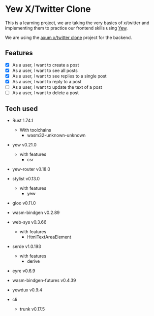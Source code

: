 # Yew X/Twitter Clone

This is a learning project, we are taking the very basics of x/twitter and implementing them to practice our frontend skills using [Yew](https://yew.rs/).

We are using the [axum x/twitter clone](https://github.com/brooks-builds/axum_x_twitter_clone) project for the backend.

## Features

- [x] As a user, I want to create a post
- [x] As a user, I want to see all posts
- [x] As a user, I want to see replies to a single post
- [x] As a user, I want to reply to a post
- [ ] As a user, I want to update the text of a post
- [ ] As a user, I want to delete a post

## Tech used

- Rust 1.74.1
  - With toolchains
    - wasm32-unknown-unknown
- yew v0.21.0
  - with features
    - csr
- yew-router v0.18.0
- stylist v0.13.0
  - with features
    - yew
- gloo v0.11.0
- wasm-bindgen v0.2.89
- web-sys v0.3.66
  - with features
    - HtmlTextAreaElement
- serde v1.0.193
  - with features
    - derive
- eyre v0.6.9
- wasm-bindgen-futures v0.4.39
- yewdux v0.9.4

- cli
  - trunk v0.17.5
